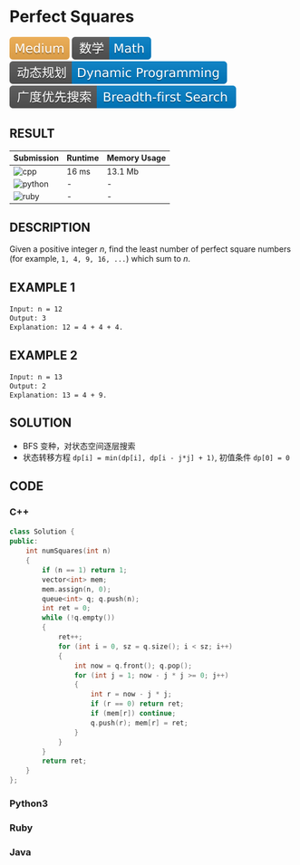 # Perfect Squares

![Medium](../../materials/-Medium-f0ad4e.svg) ![Math](../../materials/数学-Math-007ec6.svg) ![Dynamic_Programming](../../materials/动态规划-Dynamic_Programming-007ec6.svg) ![Breadth--first_Search](../../materials/广度优先搜索-Breadth--first_Search-007ec6.svg)

## RESULT

| Submission                                                        | Runtime | Memory Usage |
| ----------------------------------------------------------------- | ------- | ------------ |
| ![cpp](https://img.shields.io/badge/leetcode279-cpp-f34b7d.svg)   | 16 ms   | 13.1 Mb      |
| ![python](https://img.shields.io/badge/leetcode279-py-3572A5.svg) | -       | -            |
| ![ruby](https://img.shields.io/badge/leetcode279-rb-701516.svg)   | -       | -            |

## DESCRIPTION

Given a positive integer *n*, find the least number of perfect square numbers (for example, `1, 4, 9, 16, ...`) which sum to *n*.

## EXAMPLE 1

```plain
Input: n = 12
Output: 3 
Explanation: 12 = 4 + 4 + 4.
```

## EXAMPLE 2

```plain
Input: n = 13
Output: 2
Explanation: 13 = 4 + 9.
```

## SOLUTION

* BFS 变种，对状态空间逐层搜索
* 状态转移方程 `dp[i] = min(dp[i], dp[i - j*j] + 1)`, 初值条件 `dp[0] = 0`

## CODE

### C++

```cpp
class Solution {
public:
    int numSquares(int n)
    {
        if (n == 1) return 1;
        vector<int> mem;
        mem.assign(n, 0);
        queue<int> q; q.push(n);
        int ret = 0;
        while (!q.empty())
        {
            ret++;
            for (int i = 0, sz = q.size(); i < sz; i++)
            {
                int now = q.front(); q.pop();
                for (int j = 1; now - j * j >= 0; j++)
                {
                    int r = now - j * j;
                    if (r == 0) return ret;
                    if (mem[r]) continue;
                    q.push(r); mem[r] = ret;
                }
            }
        }
        return ret;
    }
};
```

### Python3

### Ruby

### Java
